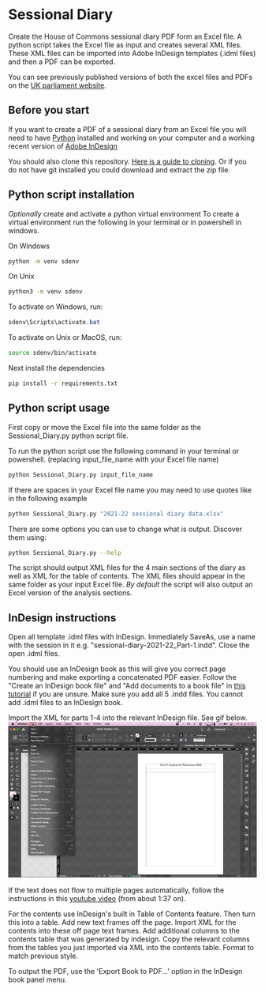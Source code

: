 # Sessional Diary
Create the House of Commons sessional diary PDF form an Excel file. A python script takes the Excel file as input and creates several XML files. These XML files can be imported into Adobe InDesign templates (.idml files) and then a PDF can be exported.

You can see previously published versions of both the excel files and PDFs on the [UK parliament website](https://www.parliament.uk/business/publications/commons/sessional-diary/).

## Before you start
If you want to create a PDF of a sessional diary from an Excel file you will need to have [Python](https://www.python.org/downloads/) installed and working on your computer and a working recent version of [Adobe InDesign](https://www.adobe.com/products/indesign.html)

You should also clone this repository. [Here is a guide to cloning](https://www.youtube.com/watch?v=CKcqniGu3tA). Or if you do not have git installed you could download and extract the zip file.

## Python script installation
*Optionally* create and activate a python virtual environment
To create a virtual environment run the following in your terminal or in powershell in windows.

On Windows
```bash
python -m venv sdenv
```

On Unix
```bash
python3 -m venv sdenv
```

To activate on Windows, run:
```powershell
sdenv\Scripts\activate.bat
```

To activate on Unix or MacOS, run:
```bash
source sdenv/bin/activate
```

Next install the dependencies
```bash
pip install -r requirements.txt
```

## Python script usage
First copy or move the Excel file into the same folder as the Sessional_Diary.py python script file.

To run the python script use the following command in your terminal or powershell. (replacing input_file_name with your Excel file name)
```bash
python Sessional_Diary.py input_file_name
```

If there are spaces in your Excel file name you may need to use quotes like in the following example

```bash
python Sessional_Diary.py "2021-22 sessional diary data.xlsx"
```

There are some options you can use to change what is output. Discover them using:
```bash
python Sessional_Diary.py --help
```

The script should output XML files for the 4 main sections of the diary as well as XML for the table of contents. The XML files should appear in the same folder as your input Excel file. *By default* the script will also output an Excel version of the analysis sections.

## InDesign instructions
Open all template .idml files with InDesign. Immediately SaveAs, use a name with the session in it e.g. "sessional-diary-2021-22_Part-1.indd". Close the open .idml files.

You should use an InDesign book as this will give you correct page numbering and make exporting a concatenated PDF easier. Follow the "Create an InDesign book file" and "Add documents to a book file" in [this tutorial](https://redokun.com/blog/indesign-book#toc-3) if you are unsure. Make sure you add all 5 .indd files. You cannot add .idml files to an InDesign book.

Import the XML for parts 1-4 into the relevant InDesign file. See gif below.
![](https://github.com/hoc-ppu/SessionalDiary/blob/main/Import_xml.gif)

If the text does not flow to multiple pages automatically, follow the instructions in this [youtube video](https://youtu.be/jUP1kMsIYV0?t=97) (from about 1:37 on).

For the contents use InDesign's built in Table of Contents feature. Then turn this into a table. Add new text frames off the page. Import XML for the contents into these off page text frames. Add additional columns to the contents table that was generated by indesign. Copy the relevant columns from the tables you just imported via XML into the contents table. Format to match previous style.

To output the PDF, use the 'Export Book to PDF...' option in the InDesign book panel menu.

